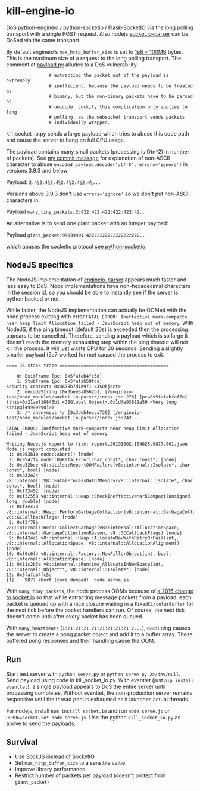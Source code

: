# kill-engine-io
DoS [python-engineio](https://github.com/miguelgrinberg/python-engineio) / [python-socketio](https://github.com/miguelgrinberg/python-socketio) / [Flask-SocketIO](https://github.com/miguelgrinberg/Flask-SocketIO) via the long polling transport with a single POST request. Also nodejs [socket.io-parser](https://github.com/socketio/socket.io-parser) can be DoSed via the same transport.

By default engineio's `max_http_buffer_size` is set to [1e8 = 100MB](https://github.com/miguelgrinberg/python-engineio/blob/bb2401354c3b7c3cf6a5577db83cc51ae071836e/engineio/server.py#L84) bytes.
This is the maximum size of a request to the long polling transport.
The comment at [payload.py](https://github.com/miguelgrinberg/python-engineio/blob/bb2401354c3b7c3cf6a5577db83cc51ae071836e/engineio/payload.py#L65)
alludes to a DoS vulnerability.

```
                # extracting the packet out of the payload is extremely
                # inefficient, because the payload needs to be treated as
                # binary, but the non-binary packets have to be parsed as
                # unicode. Luckily this complication only applies to long
                # polling, as the websocket transport sends packets
                # individually wrapped.
```

kill_socket_io.py sends a large payload which tries to abuse this code path
and cause the server to hang on full CPU usage.

The payload contains many small packets (processing is O(n^2) in number of packets).
See [my commit message](https://github.com/bcaller/kill-engine-io/commit/bd5f433335a45ecf1766cc462d0571a56d8f8b4f)
for explanation of non-ASCII character to abuse `encoded_payload.decode('utf-8', errors='ignore')` in versions 3.9.3 and below.

Payload: `2:4¼2:4¼2:4¼2:4¼2:4¼2:4¼...`

Versions above 3.9.3 don't use `errors='ignore'` so we don't put non-ASCII characters in.

Payload `many_tiny_packets`: `2:422:422:422:422:422:42...`

An alternative is to send one giant packet with an integer payload:

Payload `giant_packet`: `99999991:42222222222222222222...`

which abuses the socketio protocol [see python-socketio](https://github.com/miguelgrinberg/python-socketio/blob/a839a36fa0fa7f0e5d8976ff47b217f6b1e8a44b/socketio/packet.py#L109).

## NodeJS specifics

The NodeJS implementation of [engineio-parser](https://github.com/socketio/engine.io-parser) appears much faster and less easy to DoS. Node implementations have non-hexadecimal characters in the session id, so you should be able to instantly see if the server is python backed or not.

While faster, the NodeJS implementation can actually be OOMed with the node process exitting with error `FATAL ERROR: Ineffective mark-compacts near heap limit Allocation failed - JavaScript heap out of memory`. With NodeJS, if the ping timeout (default 30s) is exceeded then the processing appears to be cancelled. Therefore, sending a payload which is so large it doesn't reach the memory exhausting step within the ping timeout will not kill the process. It will just waste CPU for 30 seconds. Sending a slightly smaller payload (5e7 worked for me) caused the process to exit.

```
==== JS stack trace =========================================

    0: ExitFrame [pc: 0x5fafab4fc5d]
    1: StubFrame [pc: 0x5fafab50fca]
Security context: 0x3878b7d1d971 <JSObject>
    2: decodeString [0x3bee6a8562b1] [/engineio-test/node_modules/socket.io-parser/index.js:~276] [pc=0x5fafabfaf7e](this=0x21aef10845b1 <JSGlobal Object>,0x1dfe93882e59 <Very long string[49999990]>)
    3: /* anonymous */ [0x3deb4ecca739] [/engineio-test/node_modules/socket.io-parser/index.js:242...

FATAL ERROR: Ineffective mark-compacts near heap limit Allocation failed - JavaScript heap out of memory

Writing Node.js report to file: report.20191002.184025.9877.001.json
Node.js report completed
 1: 0x953b10 node::Abort() [node]
 2: 0x9547f4 node::OnFatalError(char const*, char const*) [node]
 3: 0xb32bee v8::Utils::ReportOOMFailure(v8::internal::Isolate*, char const*, bool) [node]
 4: 0xb32e24 v8::internal::V8::FatalProcessOutOfMemory(v8::internal::Isolate*, char const*, bool) [node]
 5: 0xf32452  [node]
 6: 0xf32558 v8::internal::Heap::CheckIneffectiveMarkCompact(unsigned long, double) [node]
 7: 0xf3ec78 v8::internal::Heap::PerformGarbageCollection(v8::internal::GarbageCollector, v8::GCCallbackFlags) [node]
 8: 0xf3f78b v8::internal::Heap::CollectGarbage(v8::internal::AllocationSpace, v8::internal::GarbageCollectionReason, v8::GCCallbackFlags) [node]
 9: 0xf424c1 v8::internal::Heap::AllocateRawWithRetryOrFail(int, v8::internal::AllocationSpace, v8::internal::AllocationAlignment) [node]
10: 0xf0c6f4 v8::internal::Factory::NewFillerObject(int, bool, v8::internal::AllocationSpace) [node]
11: 0x11c2b3e v8::internal::Runtime_AllocateInNewSpace(int, v8::internal::Object**, v8::internal::Isolate*) [node]
12: 0x5fafab4fc5d 
[1]    9877 abort (core dumped)  node serve.js
```

With `many_tiny_packets`, the node process OOMs because of [a 2016 change to socket.io](https://github.com/socketio/socket.io/commit/e60bd5a4da9173acba7553c9e631b79770a8c8be) so that while extracting message packets from a payload, each packet is queued up with a nice closure waiting in a `FixedCircularBuffer` for the next tick before the packet handlers can run. Of course, the next tick doesn't come until after every packet has been queued.

With `many_heartbeats` (`1:21:21:21:21:21:21:21:21:2...`), each ping causes the server to create a pong packet object and add it to a buffer array. These buffered pong responses and their handling cause the OOM.

## Run

Start test server with `python serve.py` or `python serve.py 2>/dev/null`.
Send payload using code in kill_socket_io.py.
With eventlet (just `pip install eventlet`), a single payload appears to DoS the entire server until processing completes.
Without eventlet, the non-production server remains responsive until the thread pool is exhausted as it launches actual threads.

For nodejs, install `npm install socket.io` and run `node serve.js` or `DEBUG=socket.io* node serve.js`. Use the python `kill_socket_io.py` as above to send the payloads.

## Survival

* Use SockJS instead of SocketIO
* Set `max_http_buffer_size` to a sensible value
* Improve library performance
* Restrict number of packets per payload (doesn't protect from `giant_packet`)
